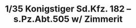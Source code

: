 ---
layout: product
title: "1/35 Konigstiger Sd.Kfz. 182 – s.Pz.Abt.505 w/ Zimmerit"
price: "4500" 
desc: "Maketa"
img_path: "/assets/img/DW35013.webp"
brand: "Das Werk"
available: false
special_offer: false
new: false
soon: false
cat: "010000"
subcat: "011100"
subsubcat: "0N/A"
sifra: "DW35013"
popular: false
spec: false
---